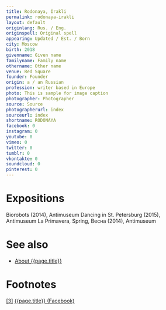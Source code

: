 ```yaml
---
title: Rodonaya, Irakli
permalink: rodonaya-irakli
layout: default
originlang: Rus. / Eng.
originspell: Original spell
appearing: Updated / Est. / Born
city: Moscow
birth: 2018
givenname: Given name
familyname: Family name
othername: Other name
venue: Red Square
founder: Founder
origin: a / an Russian
profession: writer based in Europe
photo: This is sample for image caption
photographer: Photographer
source: Source
photographerurl: index
sourceurl: index
shortname: RODONAYA
facebook: 0
instagram: 0
youtube: 0
vimeo: 0
twitter: 0
tumblr: 0
vkontakte: 0
soundcloud: 0
pinterest: 0
---
```



# Expositions

Biorobots (2014), Antimuseum
Dancing in St. Petersburg (2015),  Antimuseum
La Primavera, Spring, Весна (2014), Antimuseum

# See also

+ [About {{page.title}}](index)

# Footnotes

[[3]](#a3) <span id="f3"></span> [{{page.title}} (Facebook)](index)
